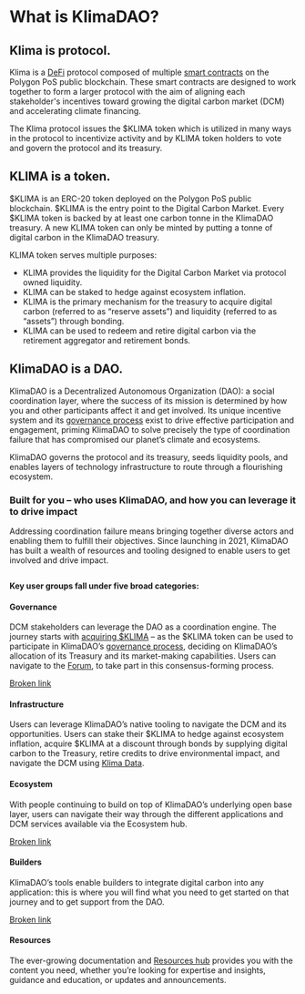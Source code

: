 # What is KlimaDAO?

## Klima is protocol.

Klima is a [DeFi](https://ethereum.org/defi) protocol composed of multiple [smart contracts](https://ethereum.org/smart-contracts) on the Polygon PoS public blockchain. These smart contracts are designed to work together to form a larger protocol with the aim of aligning each stakeholder's incentives toward growing the digital carbon market (DCM) and accelerating climate financing.

The Klima protocol issues the $KLIMA token which is utilized in many ways in the protocol to incentivize activity and by KLIMA token holders to vote and govern the protocol and its treasury.

## KLIMA is a token.

$KLIMA is an ERC-20 token deployed on the Polygon PoS public blockchain. $KLIMA is the entry point to the Digital Carbon Market. Every $KLIMA token is backed by at least one carbon tonne in the KlimaDAO treasury. A new KLIMA token can only be minted by putting a tonne of digital carbon in the KlimaDAO treasury.

KLIMA token serves multiple purposes:&#x20;

* KLIMA provides the liquidity for the Digital Carbon Market via protocol owned liquidity.
* KLIMA can be staked to hedge against ecosystem inflation.
* KLIMA is the primary mechanism for the treasury to acquire digital carbon (referred to as “reserve assets”) and liquidity (referred to as “assets”) through bonding.
* KLIMA can be used to redeem and retire digital carbon via the retirement aggregator and retirement bonds.

## KlimaDAO is a DAO.

KlimaDAO is a Decentralized Autonomous Organization (DAO): a social coordination layer, where the success of its mission is determined by how you and other participants affect it and get involved. Its unique incentive system and its [governance process](https://klimadao.finance/governance) exist to drive effective participation and engagement, priming KlimaDAO to solve precisely the type of coordination failure that has compromised our planet’s climate and ecosystems.

KlimaDAO governs the protocol and its treasury, seeds liquidity pools, and enables layers of technology infrastructure to route through a flourishing ecosystem.

### Built for you – who uses KlimaDAO, and how you can leverage it to drive impact <a href="#viewer-r8op" id="viewer-r8op"></a>

Addressing coordination failure means bringing together diverse actors and enabling them to fulfill their objectives. Since launching in 2021, KlimaDAO has built a wealth of resources and tooling designed to enable users to get involved and drive impact.

<figure><img src="https://static.wixstatic.com/media/5f17af_5fd4c96018cf4fb7b4f4a4fe6e260c35~mv2.png/v1/fill/w_740,h_96,al_c,q_85,usm_0.66_1.00_0.01,enc_auto/5f17af_5fd4c96018cf4fb7b4f4a4fe6e260c35~mv2.png" alt=""><figcaption></figcaption></figure>

**Key user groups fall under five broad categories:**

#### Governance

DCM stakeholders can leverage the DAO as a coordination engine. The journey starts with [acquiring $KLIMA](https://klimadao.finance/buy) – as the $KLIMA token can be used to participate in KlimaDAO’s [governance process](https://klimadao.finance/governance), deciding on KlimaDAO’s allocation of its Treasury and its market-making capabilities. Users can navigate to the [Forum](https://forum.klimadao.finance/), to take part in this consensus-forming process.

[Broken link](broken-reference "mention")

#### Infrastructure

Users can leverage KlimaDAO’s native tooling to navigate the DCM and its opportunities. Users can stake their $KLIMA to hedge against ecosystem inflation, acquire $KLIMA at a discount through bonds by supplying digital carbon to the Treasury, retire credits to drive environmental impact, and navigate the DCM using [Klima Data](https://data.klimadao.finance/).

#### Ecosystem

With people continuing to build on top of KlimaDAO’s underlying open base layer, users can navigate their way through the different applications and DCM services available via the Ecosystem hub.

[Broken link](broken-reference "mention")

#### Builders

KlimaDAO’s tools enable builders to integrate digital carbon into any application: this is where you will find what you need to get started on that journey and to get support from the DAO.

[Broken link](broken-reference "mention")

#### Resources

The ever-growing documentation and [Resources hub](https://www.klimadao.finance/resources/) provides you with the content you need, whether you’re looking for expertise and insights, guidance and education, or updates and announcements.
